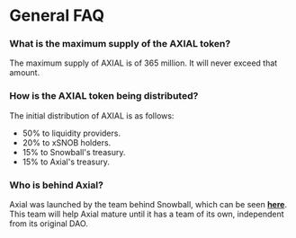 # General FAQ

### What is the maximum supply of the AXIAL token?

The maximum supply of AXIAL is of 365 million. It will never exceed that amount.

### How is the AXIAL token being distributed?

The initial distribution of AXIAL is as follows:

* 50% to liquidity providers.
* 20% to xSNOB holders.
* 15% to Snowball's treasury.
* 15% to Axial's treasury.

### Who is behind Axial?

Axial was launched by the team behind Snowball, which can be seen [**here**](https://snowballs.gitbook.io/snowball-docs/resources/our-team). This team will help Axial mature until it has a team of its own, independent from its original DAO.
